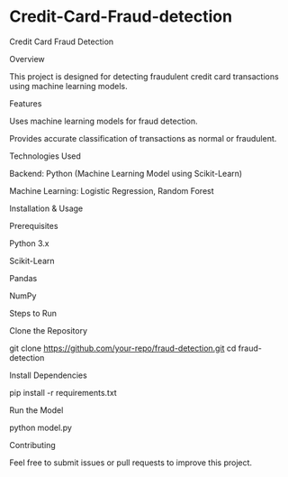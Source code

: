 # Credit-Card-Fraud-detection
Credit Card Fraud Detection

Overview

This project is designed for detecting fraudulent credit card transactions using machine learning models.

Features

Uses machine learning models for fraud detection.

Provides accurate classification of transactions as normal or fraudulent.

Technologies Used

Backend: Python (Machine Learning Model using Scikit-Learn)

Machine Learning: Logistic Regression, Random Forest

Installation & Usage

Prerequisites

Python 3.x

Scikit-Learn

Pandas

NumPy

Steps to Run

Clone the Repository

git clone https://github.com/your-repo/fraud-detection.git
cd fraud-detection

Install Dependencies

pip install -r requirements.txt

Run the Model

python model.py

Contributing

Feel free to submit issues or pull requests to improve this project.
